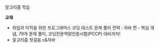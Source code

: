 알고리즘 학습

**교재**

- 취업과 이직을 위한 프로그래머스 코딩 테스트 문제 풀이 전략 : 자바 편 - 핵심 개념, 79개 문제 풀이, 코딩전문역량인증시험(PCCP) 대비까지!
- 알고리즘 첫걸음 c&자바